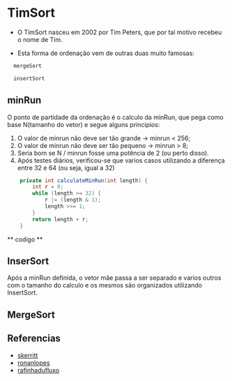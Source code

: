 
# TimSort

- O TimSort nasceu em 2002 por Tim Peters, que por tal motivo recebeu o nome de Tim. 

- Esta forma de ordenação vem de outras duas muito famosas:
```bash
  mergeSort
```
```bash
  insertSort
```
## minRun
O ponto de partidade da ordenação é o calculo da minRun, que pega como base N(tamanho do vetor) e segue alguns principios:
1. O valor de minrun não deve ser tão grande → minrun < 256;
2. O valor de minrun não deve ser tão pequeno → minrun > 8; 
3. Seria bom se N / minrun fosse uma potência de 2 (ou perto disso).
4. Após testes diários, verificou-se que varios casos utilizando a diferença entre 32 e 64 (ou seja, igual a 32)
   
```java
	private int calculateMinRun(int length) {
		int r = 0;
		while (length >= 32) {
			r |= (length & 1);
			length >>= 1;
		}
		return length + r;
	}
```

** codigo **

## InserSort
 
 Após a minRun definida, o vetor mãe passa a ser separado e varios outros com o tamanho do calculo e os mesmos são organizados utilizando InsertSort.
 
 ## MergeSort




## Referencias

- [skerritt](https://skerritt.blog/timsort/)
- [ronanlopes](https://ronanlopes.me/implementacao-em-python-e-analise-dos-algoritmos-de-ordenacao-insertionsort-mergesort-e-timsort/)
- [rafinhadufluxo](https://github.com/rafinhadufluxo/Timsort-Search/blob/master/README.md)

